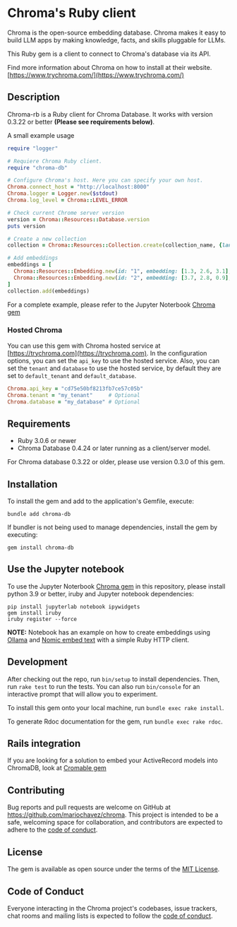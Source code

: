 # Chroma's Ruby client

Chroma is the open-source embedding database. Chroma makes it easy to build LLM apps by making knowledge, facts, and skills pluggable for LLMs.

This Ruby gem is a client to connect to Chroma's database via its API.

Find more information about Chroma on how to install at their website. [https://www.trychroma.com/](https://www.trychroma.com/)

## Description

Chroma-rb is a Ruby client for Chroma Database. It works with version 0.3.22 or better **(Please see requirements below)**.

A small example usage

```ruby
require "logger"

# Requiere Chroma Ruby client.
require "chroma-db"

# Configure Chroma's host. Here you can specify your own host.
Chroma.connect_host = "http://localhost:8000"
Chroma.logger = Logger.new($stdout)
Chroma.log_level = Chroma::LEVEL_ERROR

# Check current Chrome server version
version = Chroma::Resources::Database.version
puts version

# Create a new collection
collection = Chroma::Resources::Collection.create(collection_name, {lang: "ruby", gem: "chroma-db"})

# Add embeddings
embeddings = [
  Chroma::Resources::Embedding.new(id: "1", embedding: [1.3, 2.6, 3.1], metadata: {client: "chroma-rb"}, document: "ruby"),
  Chroma::Resources::Embedding.new(id: "2", embedding: [3.7, 2.8, 0.9], metadata: {client: "chroma-rb"}, document: "rails")
]
collection.add(embeddings)
```

For a complete example, please refer to the Jupyter Noterbook [Chroma gem](https://github.com/mariochavez/chroma/blob/main/notebook/Chroma%20Gem.ipynb)

### Hosted Chroma

You can use this gem with Chroma hosted service at [https://trychroma.com](https://trychroma.com). In the configuration
options, you can set the `api_key` to use the hosted service. Also, you can set the `tenant` and `database` to use
the hosted service, by default they are set to `default_tenant` and `default_database`.

```ruby
Chroma.api_key = "cd75e50bf8213fb7ce57c05b"
Chroma.tenant = "my_tenant"     # Optional
Chroma.database = "my_database" # Optional
```

## Requirements

- Ruby 3.0.6 or newer
- Chroma Database 0.4.24 or later running as a client/server model.

For Chroma database 0.3.22 or older, please use version 0.3.0 of this gem.

## Installation

To install the gem and add to the application's Gemfile, execute:

    bundle add chroma-db

If bundler is not being used to manage dependencies, install the gem by executing:

    gem install chroma-db

## Use the Jupyter notebook

To use the Jupyter Noterbook [Chroma gem](https://github.com/mariochavez/chroma/blob/main/notebook/Chroma%20Gem.ipynb) in this repository, please install python 3.9 or better, iruby and Jupyter notebook dependencies:

    pip install jupyterlab notebook ipywidgets
    gem install iruby
    iruby register --force

**NOTE:** Notebook has an example on how to create embeddings using [Ollama](https://ollama.com) and [Nomic embed text](https://ollama.com/library/nomic-embed-text) with a simple Ruby HTTP client.

## Development

After checking out the repo, run `bin/setup` to install dependencies. Then, run `rake test` to run the tests. You can also run `bin/console` for an interactive prompt that will allow you to experiment.

To install this gem onto your local machine, run `bundle exec rake install`.

To generate Rdoc documentation for the gem, run `bundle exec rake rdoc`.

## Rails integration

If you are looking for a solution to embed your ActiveRecord models into ChromaDB, look at [Cromable gem](https://github.com/AliOsm/chromable)

## Contributing

Bug reports and pull requests are welcome on GitHub at <https://github.com/mariochavez/chroma>. This project is intended to be a safe, welcoming space for collaboration, and contributors are expected to adhere to the [code of conduct](https://github.com/mariochavez/chroma/blob/main/CODE_OF_CONDUCT.md).

## License

The gem is available as open source under the terms of the [MIT License](https://github.com/mariochavez/chroma/blob/main/LICENSE.txt).

## Code of Conduct

Everyone interacting in the Chroma project's codebases, issue trackers, chat rooms and mailing lists is expected to follow the [code of conduct](https://github.com/mariochavez/chroma/blob/main/CODE_OF_CONDUCT.md).
